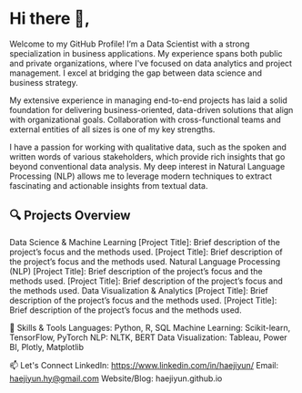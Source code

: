 # Hi there 👋,

Welcome to my GitHub Profile! I’m a Data Scientist with a strong specialization in business applications. My experience spans both public and private organizations, where I've focused on data analytics and project management. I excel at bridging the gap between data science and business strategy.

My extensive experience in managing end-to-end projects has laid a solid foundation for delivering business-oriented, data-driven solutions that align with organizational goals. Collaboration with cross-functional teams and external entities of all sizes is one of my key strengths.

I have a passion for working with qualitative data, such as the spoken and written words of various stakeholders, which provide rich insights that go beyond conventional data analysis. My deep interest in Natural Language Processing (NLP) allows me to leverage modern techniques to extract fascinating and actionable insights from textual data.

## 🔍 Projects Overview
Data Science & Machine Learning
[Project Title]: Brief description of the project’s focus and the methods used.
[Project Title]: Brief description of the project’s focus and the methods used.
Natural Language Processing (NLP)
[Project Title]: Brief description of the project’s focus and the methods used.
[Project Title]: Brief description of the project’s focus and the methods used.
Data Visualization & Analytics
[Project Title]: Brief description of the project’s focus and the methods used.
[Project Title]: Brief description of the project’s focus and the methods used.

🌟 Skills & Tools
Languages: Python, R, SQL
Machine Learning: Scikit-learn, TensorFlow, PyTorch
NLP: NLTK, BERT
Data Visualization: Tableau, Power BI, Plotly, Matplotlib

📫 Let's Connect
LinkedIn: https://www.linkedin.com/in/haejiyun/
Email: haejiyun.hy@gmail.com
Website/Blog: haejiyun.github.io
